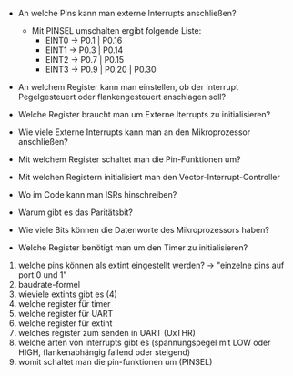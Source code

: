
- An welche Pins kann man externe Interrupts anschließen?
	- Mit PINSEL umschalten ergibt folgende Liste: 
		- EINT0 -> P0.1 | P0.16 
		- EINT1 -> P0.3 | P0.14
		- EINT2 -> P0.7 | P0.15 
		- EINT3 -> P0.9 | P0.20 | P0.30 

-  An welchem Register kann man einstellen, ob der Interrupt Pegelgesteuert oder flankengesteuert anschlagen soll?
-  Welche Register braucht man um Externe Iterrupts zu initialisieren?
- Wie viele Externe Interrupts kann man an den Mikroprozessor anschließen?
- Mit welchem Register schaltet man die Pin-Funktionen um?
- Mit welchen Registern initialisiert man den Vector-Interrupt-Controller
- Wo im Code kann man ISRs hinschreiben?
-  Warum gibt es das Paritätsbit?
-  Wie viele Bits können die Datenworte des Mikroprozessors haben?
-  Welche Register benötigt man um den Timer zu initialisieren?
    
1. welche pins können als extint eingestellt werden? -> "einzelne pins auf port 0 und 1"
2. baudrate-formel
3. wieviele extints gibt es (4)
4. welche register für timer
5. welche register für UART
6. welche register für extint
7. welches register zum senden in UART (UxTHR)
8. welche arten von interrupts gibt es (spannungspegel mit LOW oder HIGH, flankenabhängig fallend oder steigend)
9. womit schaltet man die pin-funktionen um (PINSEL)

